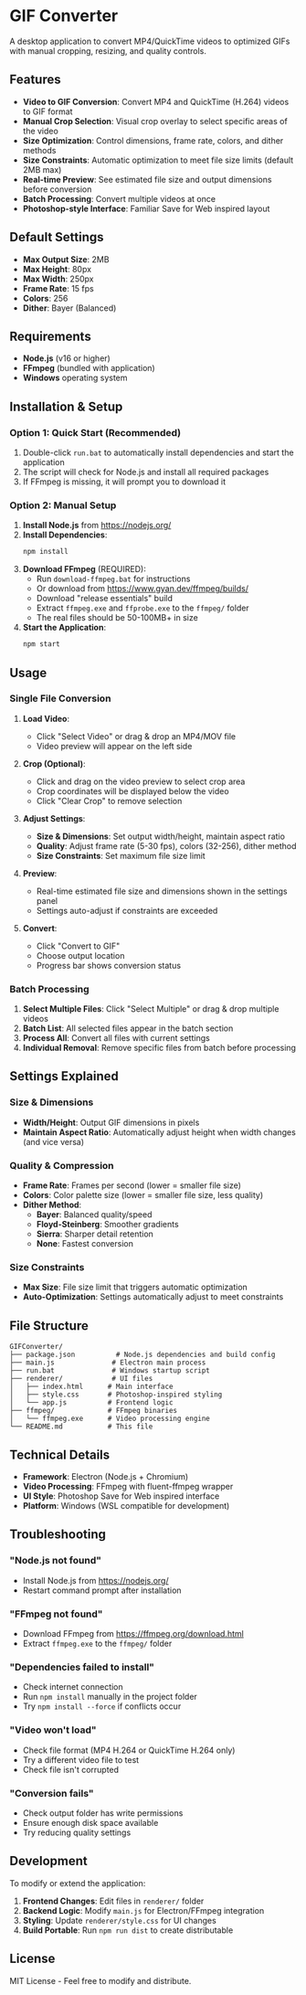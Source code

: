 # GIF Converter

A desktop application to convert MP4/QuickTime videos to optimized GIFs with manual cropping, resizing, and quality controls.

## Features

- **Video to GIF Conversion**: Convert MP4 and QuickTime (H.264) videos to GIF format
- **Manual Crop Selection**: Visual crop overlay to select specific areas of the video
- **Size Optimization**: Control dimensions, frame rate, colors, and dither methods
- **Size Constraints**: Automatic optimization to meet file size limits (default 2MB max)
- **Real-time Preview**: See estimated file size and output dimensions before conversion
- **Batch Processing**: Convert multiple videos at once
- **Photoshop-style Interface**: Familiar Save for Web inspired layout

## Default Settings

- **Max Output Size**: 2MB
- **Max Height**: 80px
- **Max Width**: 250px
- **Frame Rate**: 15 fps
- **Colors**: 256
- **Dither**: Bayer (Balanced)

## Requirements

- **Node.js** (v16 or higher)
- **FFmpeg** (bundled with application)
- **Windows** operating system

## Installation & Setup

### Option 1: Quick Start (Recommended)

1. Double-click `run.bat` to automatically install dependencies and start the application
2. The script will check for Node.js and install all required packages
3. If FFmpeg is missing, it will prompt you to download it

### Option 2: Manual Setup

1. **Install Node.js** from https://nodejs.org/
2. **Install Dependencies**:
   ```bash
   npm install
   ```
3. **Download FFmpeg** (REQUIRED):
   - Run `download-ffmpeg.bat` for instructions
   - Or download from https://www.gyan.dev/ffmpeg/builds/
   - Download "release essentials" build
   - Extract `ffmpeg.exe` and `ffprobe.exe` to the `ffmpeg/` folder
   - The real files should be 50-100MB+ in size
4. **Start the Application**:
   ```bash
   npm start
   ```

## Usage

### Single File Conversion

1. **Load Video**: 
   - Click "Select Video" or drag & drop an MP4/MOV file
   - Video preview will appear on the left side

2. **Crop (Optional)**:
   - Click and drag on the video preview to select crop area
   - Crop coordinates will be displayed below the video
   - Click "Clear Crop" to remove selection

3. **Adjust Settings**:
   - **Size & Dimensions**: Set output width/height, maintain aspect ratio
   - **Quality**: Adjust frame rate (5-30 fps), colors (32-256), dither method
   - **Size Constraints**: Set maximum file size limit

4. **Preview**: 
   - Real-time estimated file size and dimensions shown in the settings panel
   - Settings auto-adjust if constraints are exceeded

5. **Convert**: 
   - Click "Convert to GIF"
   - Choose output location
   - Progress bar shows conversion status

### Batch Processing

1. **Select Multiple Files**: Click "Select Multiple" or drag & drop multiple videos
2. **Batch List**: All selected files appear in the batch section
3. **Process All**: Convert all files with current settings
4. **Individual Removal**: Remove specific files from batch before processing

## Settings Explained

### Size & Dimensions
- **Width/Height**: Output GIF dimensions in pixels
- **Maintain Aspect Ratio**: Automatically adjust height when width changes (and vice versa)

### Quality & Compression
- **Frame Rate**: Frames per second (lower = smaller file size)
- **Colors**: Color palette size (lower = smaller file size, less quality)
- **Dither Method**: 
  - **Bayer**: Balanced quality/speed
  - **Floyd-Steinberg**: Smoother gradients
  - **Sierra**: Sharper detail retention
  - **None**: Fastest conversion

### Size Constraints
- **Max Size**: File size limit that triggers automatic optimization
- **Auto-Optimization**: Settings automatically adjust to meet constraints

## File Structure

```
GIFConverter/
├── package.json          # Node.js dependencies and build config
├── main.js              # Electron main process
├── run.bat              # Windows startup script
├── renderer/            # UI files
│   ├── index.html      # Main interface
│   ├── style.css       # Photoshop-inspired styling  
│   └── app.js          # Frontend logic
├── ffmpeg/             # FFmpeg binaries
│   └── ffmpeg.exe      # Video processing engine
└── README.md           # This file
```

## Technical Details

- **Framework**: Electron (Node.js + Chromium)
- **Video Processing**: FFmpeg with fluent-ffmpeg wrapper
- **UI Style**: Photoshop Save for Web inspired interface
- **Platform**: Windows (WSL compatible for development)

## Troubleshooting

### "Node.js not found"
- Install Node.js from https://nodejs.org/
- Restart command prompt after installation

### "FFmpeg not found"
- Download FFmpeg from https://ffmpeg.org/download.html
- Extract `ffmpeg.exe` to the `ffmpeg/` folder

### "Dependencies failed to install"
- Check internet connection
- Run `npm install` manually in the project folder
- Try `npm install --force` if conflicts occur

### "Video won't load"
- Check file format (MP4 H.264 or QuickTime H.264 only)
- Try a different video file to test
- Check file isn't corrupted

### "Conversion fails"
- Check output folder has write permissions
- Ensure enough disk space available
- Try reducing quality settings

## Development

To modify or extend the application:

1. **Frontend Changes**: Edit files in `renderer/` folder
2. **Backend Logic**: Modify `main.js` for Electron/FFmpeg integration
3. **Styling**: Update `renderer/style.css` for UI changes
4. **Build Portable**: Run `npm run dist` to create distributable

## License

MIT License - Feel free to modify and distribute.